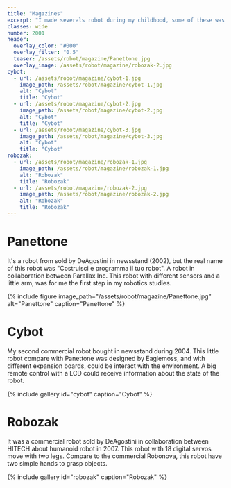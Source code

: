 ```yaml
---
title: "Magazines"
excerpt: "I made severals robot during my childhood, some of these was from magazines. My first one was 'Panettone' a robot with a look like a blue cake."
classes: wide
number: 2001
header:
  overlay_color: "#000"
  overlay_filter: "0.5"
  teaser: /assets/robot/magazine/Panettone.jpg
  overlay_image: /assets/robot/magazine/robozak-2.jpg
cybot:
  - url: /assets/robot/magazine/cybot-1.jpg
    image_path: /assets/robot/magazine/cybot-1.jpg
    alt: "Cybot"
    title: "Cybot"
  - url: /assets/robot/magazine/cybot-2.jpg
    image_path: /assets/robot/magazine/cybot-2.jpg
    alt: "Cybot"
    title: "Cybot"
  - url: /assets/robot/magazine/cybot-3.jpg
    image_path: /assets/robot/magazine/cybot-3.jpg
    alt: "Cybot"
    title: "Cybot"
robozak:
  - url: /assets/robot/magazine/robozak-1.jpg
    image_path: /assets/robot/magazine/robozak-1.jpg
    alt: "Robozak"
    title: "Robozak"
  - url: /assets/robot/magazine/robozak-2.jpg
    image_path: /assets/robot/magazine/robozak-2.jpg
    alt: "Robozak"
    title: "Robozak"
---
```


# Panettone

It's a robot from sold by DeAgostini in newsstand (2002), but the real name  of this robot was "Costruisci e programma il tuo robot". A robot in collaboration between Parallax Inc. This robot with different sensors and a little arm, was for me the first step in my robotics studies.

{% include figure image_path="/assets/robot/magazine/Panettone.jpg" alt="Panettone" caption="Panettone" %}

# Cybot

My second commercial robot bought in newsstand during 2004. This little robot compare with Panettone was designed by Eaglemoss, and with different expansion boards, could be interact with the environment. A big remote control with a LCD could receive information about the state of the robot.

{% include gallery id="cybot" caption="Cybot" %}

# Robozak

It was a commercial robot sold by DeAgostini in collaboration between HITECH about humanoid robot in 2007. This robot with 18 digital servos move with two legs. Compare to the commercial Robonova, this robot have two simple hands to grasp objects.

{% include gallery id="robozak" caption="Robozak" %}